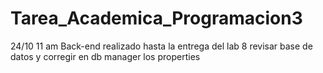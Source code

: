 # Tarea_Academica_Programacion3

24/10 11 am
Back-end realizado hasta la entrega del lab 8 
revisar base de datos y corregir en db manager los properties

